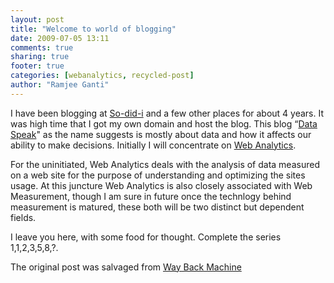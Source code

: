 ```yaml
---
layout: post
title: "Welcome to world of blogging"
date: 2009-07-05 13:11
comments: true
sharing: true
footer: true
categories: [webanalytics, recycled-post]
author: "Ramjee Ganti"
---
```


I have been blogging at [So-did-i](http://sodidi.ramjeeganti.com/) and a few other places for about 4 years. It was high time that I got my own domain and host the blog. This blog “[Data Speak](http://www.ramjeeganti.com/)" as the name suggests is mostly about data and how it affects our ability to make decisions. Initially I will concentrate on [Web Analytics](http://en.wikipedia.org/wiki/Web_analytics).

For the uninitiated, Web Analytics deals with the analysis of data measured on a web site for the purpose of understanding and optimizing the sites usage. At this juncture Web Analytics is also closely associated with Web Measurement, though I am sure in future once the technlogy behind measurement is matured, these both will be two distinct but dependent fields.

I leave you here, with some food for thought. Complete the series 1,1,2,3,5,8,?.

The original post was salvaged from [Way Back Machine](http://web.archive.org/web/20111117032338/http://ramjeeganti.com/)
